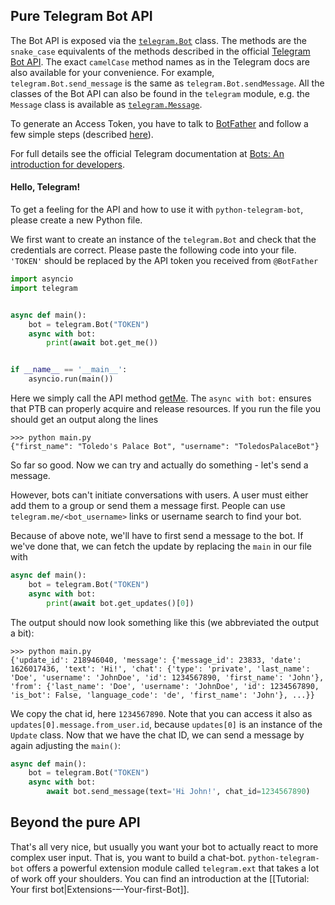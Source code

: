 ## Pure Telegram Bot API

The Bot API is exposed via the [`telegram.Bot`](https://python-telegram-bot.readthedocs.io/telegram.bot.html) class.
The methods are the `snake_case` equivalents of the methods described in the official [Telegram Bot API](https://core.telegram.org/bots/api).
The exact `camelCase` method names as in the Telegram docs are also available for your convenience.
For example, `telegram.Bot.send_message` is the same as `telegram.Bot.sendMessage`.
All the classes of the Bot API can also be found in the `telegram` module, e.g. the `Message` class is available as [`telegram.Message`](https://python-telegram-bot.readthedocs.io/telegram.message.html).

To generate an Access Token, you have to talk to [BotFather](https://t.me/botfather) and follow a few simple steps (described [here](https://core.telegram.org/bots#6-botfather)).

For full details see the official Telegram documentation at [Bots: An introduction for developers](https://core.telegram.org/bots).

#### Hello, Telegram!

To get a feeling for the API and how to use it with `python-telegram-bot`, please create a new Python file.

We first want to create an instance of the `telegram.Bot` and check that the credentials are correct.
Please paste the following code into your file.
`'TOKEN'` should be replaced by the API token you received from `@BotFather`

```python
import asyncio
import telegram


async def main():
    bot = telegram.Bot("TOKEN")
    async with bot:
        print(await bot.get_me())


if __name__ == '__main__':
    asyncio.run(main())
```

Here we simply call the API method [getMe](https://core.telegram.org/bots/api#getme).
The `async with bot:` ensures that PTB can properly acquire and release resources.
If you run the file you should get an output along the lines

```pycon
>>> python main.py
{"first_name": "Toledo's Palace Bot", "username": "ToledosPalaceBot"}
```

So far so good.
Now we can try and actually do something - let's send a message.

However, bots can't initiate conversations with users.
A user must either add them to a group or send them a message first.
People can use ``telegram.me/<bot_username>`` links or username search to find your bot.

Because of above note, we'll have to first send a message to the bot.
If we've done that, we can fetch the update by replacing the `main` in our file with

```python
async def main():
    bot = telegram.Bot("TOKEN")
    async with bot:
        print(await bot.get_updates()[0])
```

The output should now look something like this (we abbreviated the output a bit):

```pycon
>>> python main.py
{'update_id': 218946040, 'message': {'message_id': 23833, 'date': 1626017436, 'text': 'Hi!', 'chat': {'type': 'private', 'last_name': 'Doe', 'username': 'JohnDoe', 'id': 1234567890, 'first_name': 'John'}, 'from': {'last_name': 'Doe', 'username': 'JohnDoe', 'id': 1234567890, 'is_bot': False, 'language_code': 'de', 'first_name': 'John'}, ...}}
```

We copy the chat id, here `1234567890`.
Note that you can access it also as `updates[0].message.from_user.id`, because `updates[0]` is an instance of the `Update` class.
Now that we have the chat ID, we can send a message by again adjusting the `main()`:

```python
async def main():
    bot = telegram.Bot("TOKEN")
    async with bot:
        await bot.send_message(text='Hi John!', chat_id=1234567890)
```

## Beyond the pure API

That's all very nice, but usually you want your bot to actually react to more complex user input. That is, you want to build a chat-bot. `python-telegram-bot` offers a powerful extension module called `telegram.ext` that takes a lot of work off your shoulders. You can find an introduction at the [[Tutorial: Your first bot|Extensions-–-Your-first-Bot]].